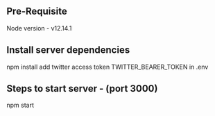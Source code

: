 ## Pre-Requisite

Node version - v12.14.1

## Install server dependencies

npm install
add twitter access token TWITTER_BEARER_TOKEN in .env

## Steps to start server - (port 3000)

npm start
